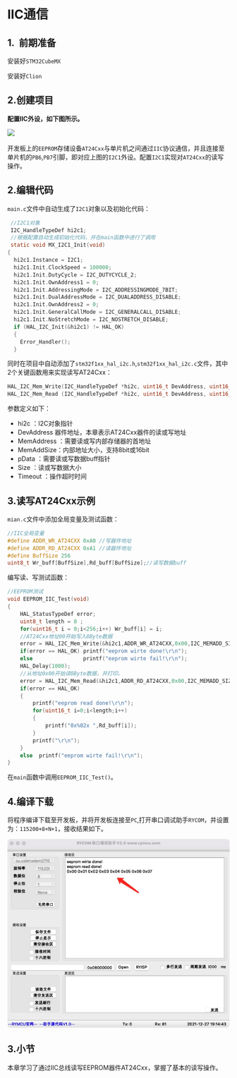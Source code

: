 # IIC通信

## 1.  前期准备

安装好`STM32CubeMX`

安装好`Clion`

## 2.创建项目

**配置IIC外设，如下图所示。**

![](/Users/hugh/Documents/Projects/NebulaPi32/6-IIC/PIC/SetIIC.jpg)

开发板上的`EEPROM`存储设备`AT24Cxx`与单片机之间通过`IIC`协议通信，并且连接至单片机的`PB6`,`PB7`引脚，即对应上图的`I2C1`外设。配置`I2C1`实现对`AT24Cxx`的读写操作。

## 2.编辑代码

`main.c`文件中自动生成了`I2C1`对象以及初始化代码：

```c
 //I2C1对象
 I2C_HandleTypeDef hi2c1;
 //根据配置自动生成初始化代码，并在main函数中进行了调用
 static void MX_I2C1_Init(void)
{
  hi2c1.Instance = I2C1;
  hi2c1.Init.ClockSpeed = 100000;
  hi2c1.Init.DutyCycle = I2C_DUTYCYCLE_2;
  hi2c1.Init.OwnAddress1 = 0;
  hi2c1.Init.AddressingMode = I2C_ADDRESSINGMODE_7BIT;
  hi2c1.Init.DualAddressMode = I2C_DUALADDRESS_DISABLE;
  hi2c1.Init.OwnAddress2 = 0;
  hi2c1.Init.GeneralCallMode = I2C_GENERALCALL_DISABLE;
  hi2c1.Init.NoStretchMode = I2C_NOSTRETCH_DISABLE;
  if (HAL_I2C_Init(&hi2c1) != HAL_OK)
  {
    Error_Handler();
  }
```

同时在项目中自动添加了`stm32f1xx_hal_i2c.h`,`stm32f1xx_hal_i2c.c`文件，其中2个关键函数用来实现读写AT24Cxx：

```c
HAL_I2C_Mem_Write(I2C_HandleTypeDef *hi2c, uint16_t DevAddress, uint16_t MemAddress, uint16_t MemAddSize, uint8_t *pData, uint16_t Size, uint32_t Timeout);
HAL_I2C_Mem_Read (I2C_HandleTypeDef *hi2c, uint16_t DevAddress, uint16_t MemAddress, uint16_t MemAddSize, uint8_t *pData, uint16_t Size, uint32_t Timeout)数
```

参数定义如下：

* hi2c ：I2C对象指针 
* DevAddress 器件地址，本章表示AT24Cxx器件的读或写地址
* MemAddress ：需要读或写内部存储器的首地址  
* MemAddSize：内部地址大小，支持8bit或16bit 
* pData ：需要读或写数据buff指针
* Size ：读或写数据大小 
* Timeout ：操作超时时间

## 3.读写AT24Cxx示例

`mian.c`文件中添加全局变量及测试函数：

```c
//IIC全局变量
#define ADDR_WR_AT24CXX 0xA0 //写器件地址
#define ADDR_RD_AT24CXX 0xA1 //读器件地址
#define BuffSize 256
uint8_t Wr_buff[BuffSize],Rd_buff[BuffSize];//读写数据buff
```

编写读、写测试函数：

```c
//EEPROM测试
void EEPROM_IIC_Test(void)
{
    HAL_StatusTypeDef error;
    uint8_t length = 8 ;
    for(uint16_t i = 0;i<256;i++) Wr_buff[i] = i;
    //AT24Cxx地址00开始写入8Byte数据
    error = HAL_I2C_Mem_Write(&hi2c1,ADDR_WR_AT24CXX,0x00,I2C_MEMADD_SIZE_16BIT,Wr_buff,length,1000);
    if(error == HAL_OK) printf("eeprom wirte done!\r\n");
    else                printf("eeprom wirte fail!\r\n");
    HAL_Delay(1000);
    //从地址0x00开始读8Byte数据，并打印。
    error = HAL_I2C_Mem_Read(&hi2c1,ADDR_RD_AT24CXX,0x00,I2C_MEMADD_SIZE_16BIT,Rd_buff,length,1000);
    if(error == HAL_OK)
    {
        printf("eeprom read done!\r\n");
        for(uint16_t i=0;i<length;i++)
        {
            printf("0x%02x ",Rd_buff[i]);
        }
        printf("\r\n");
    }
    else  printf("eeprom wirte fail!\r\n");
}
```

在`main`函数中调用`EEPROM_IIC_Test()`。



## 4.编译下载

将程序编译下载至开发板，并将开发板连接至`PC`,打开串口调试助手`RYCOM`，并设置为：`115200+8+N+1`，接收结果如下。

![](PIC/WrRd.jpg)

## 3.小节

本章学习了通过IIC总线读写EEPROM器件AT24Cxx，掌握了基本的读写操作。
